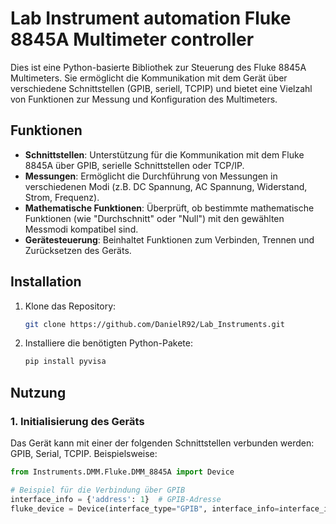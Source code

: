 # Lab Instrument automation Fluke 8845A Multimeter controller

Dies ist eine Python-basierte Bibliothek zur Steuerung des Fluke 8845A Multimeters. Sie ermöglicht die Kommunikation mit dem Gerät über verschiedene Schnittstellen (GPIB, seriell, TCPIP) und bietet eine Vielzahl von Funktionen zur Messung und Konfiguration des Multimeters.

## Funktionen

- **Schnittstellen**: Unterstützung für die Kommunikation mit dem Fluke 8845A über GPIB, serielle Schnittstellen oder TCP/IP.
- **Messungen**: Ermöglicht die Durchführung von Messungen in verschiedenen Modi (z.B. DC Spannung, AC Spannung, Widerstand, Strom, Frequenz).
- **Mathematische Funktionen**: Überprüft, ob bestimmte mathematische Funktionen (wie "Durchschnitt" oder "Null") mit den gewählten Messmodi kompatibel sind.
- **Gerätesteuerung**: Beinhaltet Funktionen zum Verbinden, Trennen und Zurücksetzen des Geräts.

## Installation

1. Klone das Repository:

    ```bash
    git clone https://github.com/DanielR92/Lab_Instruments.git
    ```

2. Installiere die benötigten Python-Pakete:

    ```bash
    pip install pyvisa
    ```

## Nutzung

### 1. Initialisierung des Geräts

Das Gerät kann mit einer der folgenden Schnittstellen verbunden werden: GPIB, Serial, TCPIP. Beispielsweise:

```python
from Instruments.DMM.Fluke.DMM_8845A import Device

# Beispiel für die Verbindung über GPIB
interface_info = {'address': 1}  # GPIB-Adresse
fluke_device = Device(interface_type="GPIB", interface_info=interface_info, ID=1)
